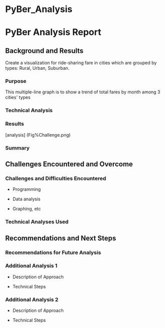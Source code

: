 # PyBer_Analysis
# PyBer Analysis Report

## Background and Results
  Create a visualization for ride-sharing fare in cities which are grouped by types: Rural, Urban, Suburban. 
### Purpose
  This multiple-line graph is to show a trend of total fares by month among 3 cities' types 
### Technical Analysis

### Results
[analysis]  (Fig%Challenge.png)

### Summary

## Challenges Encountered and Overcome

### Challenges and Difficulties Encountered

* Programming

* Data analysis

* Graphing, etc

### Technical Analyses Used

## Recommendations and Next Steps

### Recommendations for Future Analysis

### Additional Analysis 1

* Description of Approach

* Technical Steps

### Additional Analysis 2

* Description of Approach

* Technical Steps

